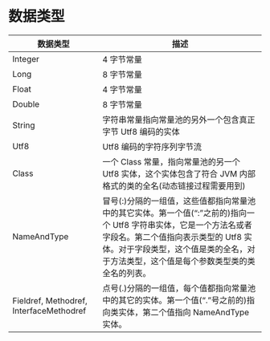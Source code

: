 # 数据类型

| 数据类型                                | 描述                                                                                                                                                                                                                                               |
| --------------------------------------- | -------------------------------------------------------------------------------------------------------------------------------------------------------------------------------------------------------------------------------------------------- |
| Integer                                 | 4 字节常量                                                                                                                                                                                                                                         |
| Long                                    | 8 字节常量                                                                                                                                                                                                                                         |
| Float                                   | 4 字节常量                                                                                                                                                                                                                                         |
| Double                                  | 8 字节常量                                                                                                                                                                                                                                         |
| String                                  | 字符串常量指向常量池的另外一个包含真正字节 Utf8 编码的实体                                                                                                                                                                                         |
| Utf8                                    | Utf8 编码的字符序列字节流                                                                                                                                                                                                                          |
| Class                                   | 一个 Class 常量，指向常量池的另一个 Utf8 实体，这个实体包含了符合 JVM 内部格式的类的全名(动态链接过程需要用到)                                                                                                                                     |
| NameAndType                             | 冒号(:)分隔的一组值，这些值都指向常量池中的其它实体。第一个值(“:”之前的)指向一个 Utf8 字符串实体，它是一个方法名或者字段名。第二个值指向表示类型的 Utf8 实体。对于字段类型，这个值是类的全名，对于方法类型，这个值是每个参数类型类的类全名的列表。|
| Fieldref, Methodref, InterfaceMethodref | 点号(.)分隔的一组值，每个值都指向常量池中的其它的实体。第一个值(“.”号之前的)指向类实体，第二个值指向 NameAndType 实体。                                                                                                                         |
